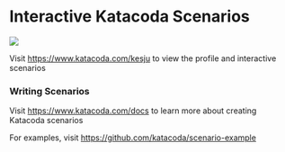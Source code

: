 # Interactive Katacoda Scenarios

[![](http://shields.katacoda.com/katacoda/kesju/count.svg)](https://www.katacoda.com/kesju "Get your profile on Katacoda.com")

Visit https://www.katacoda.com/kesju to view the profile and interactive scenarios

### Writing Scenarios
Visit https://www.katacoda.com/docs to learn more about creating Katacoda scenarios

For examples, visit https://github.com/katacoda/scenario-example
